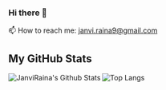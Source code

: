 ### Hi there 👋

📫 How to reach me:  janvi.raina9@gmail.com



## **My GitHub Stats**

<img align="left" alt="JanviRaina's Github Stats" src="https://github-readme-stats.vercel.app/api?username=JanviRaina&show_icons=true&hide_border=true&theme=radical" />



![Top Langs](https://github-readme-stats.vercel.app/api/top-langs/?username=JanviRaina)
